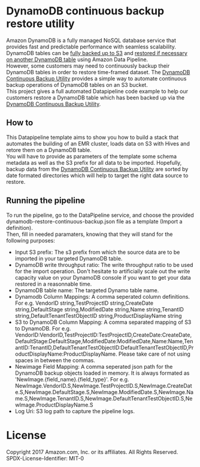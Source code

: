 # DynamoDB continuous backup restore utility

Amazon DynamoDB is a fully managed NoSQL database service that provides fast and predictable performance with seamless scalability.  
DynamoDB tables can be [fully backed up to S3](http://docs.aws.amazon.com/datapipeline/latest/DeveloperGuide/dp-importexport-ddb-part2.html) and [restored if necessary on another DynamoDB table](http://docs.aws.amazon.com/datapipeline/latest/DeveloperGuide/dp-importexport-ddb-part1.html) using Amazon Data Pipeline.  
However, some customers may need to continuously backup their DynamoDB tables in order to restore time-framed dataset. The [DynamoDB Continuous Backup Utility](https://github.com/awslabs/dynamodb-continuous-backup) provides a simple way to automate continuous backup operations of DynamoDB tables on an S3 bucket.  
This project gives a full automated Datapipeline code example to help our customers restore a DynamoDB table which has been backed up via the [DynamoDB Continuous Backup Utility](https://github.com/awslabs/dynamodb-continuous-backup).

## How to

This Datapipeline template aims to show you how to build a stack that automates the building of an EMR cluster, loads data on S3 with Hives and retore them on a DynamoDB table.  
You will have to provide as parameters of the template some schema metadata as well as the S3 prefix for all data to be imported. Hopefully, backup data from the [DynamoDB Continuous Backup Utility](https://github.com/awslabs/dynamodb-continuous-backup) are sorted by date formated directories which will help to target the right data source to restore.

## Running the pipeline

To run the pipeline, go to the DataPipeline service, and choose the provided dynamodb-restore-continuous-backup.json file as a template (Import a definition).  
Then, fill in needed paramaters, knowing that they will stand for the following purposes:

 * Input S3 prefix: The s3 prefix from which the source data are to be imported in your targeted DynamoDB table.
 * DynamoDB write throughput ratio: The write throughput ratio to be used for the import operation. Don't hesitate to artificially scale out the write capacity value on your DynamoDB console if you want to get your data restored in a reasonnable time.
 * DynamoDB table name: The targeted Dynamo table name.
 * Dynamodb Column Mappings: A comma seperated column definitions. For e.g. VendorID string,TestProjectID string,CreateDate string,DefaultStage string,ModifiedDate string,Name string,TenantID string,DefaultTenantTestObjectID string,ProductDisplayName string
 * S3 to DynamoDB Column Mapping: A comma separated mapping of S3 to DynamoDB. For e.g. VendorID:VendorID,TestProjectID:TestProjectID,CreateDate:CreateDate,DefaultStage:DefaultStage,ModifiedDate:ModifiedDate,Name:Name,TenantID:TenantID,DefaultTenantTestObjectID:DefaultTenantTestObjectID,ProductDisplayName:ProductDisplayName. Please take care of not using spaces in between the commas.
 * Newimage Field Mapping: A comma seperated json path for the DynamoDB backup objects loaded in memory. It is always formated as 'NewImage.{field_name}.{field_type}'. For e.g. NewImage.VendorID.S,NewImage.TestProjectID.S,NewImage.CreateDate.S,NewImage.DefaultStage.S,NewImage.ModifiedDate.S,NewImage.Name.S,NewImage.TenantID.S,NewImage.DefaultTenantTestObjectID.S,NewImage.ProductDisplayName.S
 * Log Uri: S3 log path to capture the pipeline logs.


 # License

 Copyright 2017 Amazon.com, Inc. or its affiliates. All Rights Reserved.
 SPDX-License-Identifier: MIT-0
